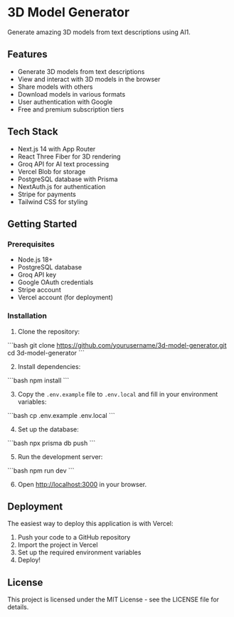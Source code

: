 # 3D Model Generator

Generate amazing 3D models from text descriptions using AI1.

## Features

- Generate 3D models from text descriptions
- View and interact with 3D models in the browser
- Share models with others
- Download models in various formats
- User authentication with Google
- Free and premium subscription tiers

## Tech Stack

- Next.js 14 with App Router
- React Three Fiber for 3D rendering
- Groq API for AI text processing
- Vercel Blob for storage
- PostgreSQL database with Prisma
- NextAuth.js for authentication
- Stripe for payments
- Tailwind CSS for styling

## Getting Started

### Prerequisites

- Node.js 18+
- PostgreSQL database
- Groq API key
- Google OAuth credentials
- Stripe account
- Vercel account (for deployment)

### Installation

1. Clone the repository:

\`\`\`bash
git clone https://github.com/yourusername/3d-model-generator.git
cd 3d-model-generator
\`\`\`

2. Install dependencies:

\`\`\`bash
npm install
\`\`\`

3. Copy the `.env.example` file to `.env.local` and fill in your environment variables:

\`\`\`bash
cp .env.example .env.local
\`\`\`

4. Set up the database:

\`\`\`bash
npx prisma db push
\`\`\`

5. Run the development server:

\`\`\`bash
npm run dev
\`\`\`

6. Open [http://localhost:3000](http://localhost:3000) in your browser.

## Deployment

The easiest way to deploy this application is with Vercel:

1. Push your code to a GitHub repository
2. Import the project in Vercel
3. Set up the required environment variables
4. Deploy!

## License

This project is licensed under the MIT License - see the LICENSE file for details.
